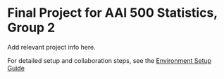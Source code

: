 # Final Project for AAI 500 Statistics, Group 2

Add relevant project info here.

For detailed setup and collaboration steps, see the [Environment Setup Guide](./EnvironmentSetup.md)
